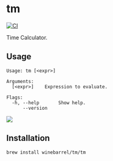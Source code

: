 # tm

[![CI](https://github.com/winebarrel/tm/actions/workflows/ci.yml/badge.svg)](https://github.com/winebarrel/tm/actions/workflows/ci.yml)

Time Calculator.

## Usage

```
Usage: tm [<expr>]

Arguments:
  [<expr>]    Expression to evaluate.

Flags:
  -h, --help       Show help.
      --version
```

![](https://github.com/winebarrel/tm/assets/117768/adbfe775-3e2c-4cd1-a0b9-163e7d726bd4)

## Installation

```sh
brew install winebarrel/tm/tm
```
